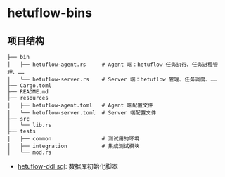 # hetuflow-bins

## 项目结构

```shell
├── bin
│   ├── hetuflow-agent.rs     # Agent 端：hetuflow 任务执行、任务进程管理、……
│   └── hetuflow-server.rs    # Server 端：hetuflow 管理、任务调度、……
├── Cargo.toml
├── README.md
├── resources
│   ├── hetuflow-agent.toml   # Agent 端配置文件
│   └── hetuflow-server.toml  # Server 端配置文件
├── src
│   └── lib.rs
├── tests
│   ├── common                # 测试用的环境
│   ├── integration           # 集成测试模块
│   └── mod.rs
```

- [hetuflow-ddl.sql](../../scripts/software/postgres/sqls/hetuflow-ddl.sql): 数据库初始化脚本
